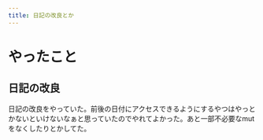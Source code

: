 ```yaml
---
title: 日記の改良とか
---
```


# やったこと

## 日記の改良

日記の改良をやっていた。前後の日付にアクセスできるようにするやつはやっとかないといけないなぁと思っていたのでやれてよかった。あと一部不必要なmutをなくしたりとかしてた。

